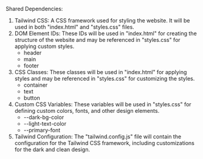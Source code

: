 Shared Dependencies:

1. Tailwind CSS: A CSS framework used for styling the website. It will be used in both "index.html" and "styles.css" files.
2. DOM Element IDs: These IDs will be used in "index.html" for creating the structure of the website and may be referenced in "styles.css" for applying custom styles.
   - header
   - main
   - footer
3. CSS Classes: These classes will be used in "index.html" for applying styles and may be referenced in "styles.css" for customizing the styles.
   - container
   - text
   - button
4. Custom CSS Variables: These variables will be used in "styles.css" for defining custom colors, fonts, and other design elements.
   - --dark-bg-color
   - --light-text-color
   - --primary-font
5. Tailwind Configuration: The "tailwind.config.js" file will contain the configuration for the Tailwind CSS framework, including customizations for the dark and clean design.